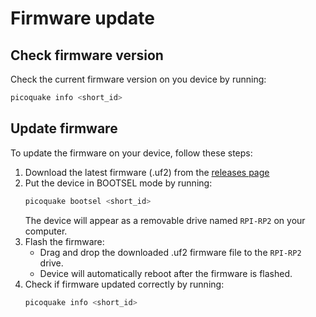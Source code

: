 # Firmware update

## Check firmware version

Check the current firmware version on you device by running:

```bash
picoquake info <short_id>
```

## Update firmware

To update the firmware on your device, follow these steps:

1. Download the latest firmware (.uf2) from the [releases page](https://github.com/PLab-SI/PicoQuake/releases)
1. Put the device in BOOTSEL mode by running:
    ```bash
    picoquake bootsel <short_id>
    ```
    The device will appear as a removable drive named `RPI-RP2` on your computer.
1. Flash the firmware:
    - Drag and drop the downloaded .uf2 firmware file to the `RPI-RP2` drive.
    - Device will automatically reboot after the firmware is flashed.
1. Check if firmware updated correctly  by running:
    ```bash
    picoquake info <short_id>
    ```
